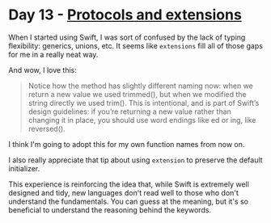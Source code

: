 # Day 13 - [Protocols and extensions](https://www.hackingwithswift.com/100/swiftui/13)

When I started using Swift, I was sort of confused by the lack of typing flexibility: generics, unions, etc. It seems like `extensions` fill all of those gaps for me in a really neat way.

And wow, I love this:

> Notice how the method has slightly different naming now: when we return a new value we used trimmed(), but when we modified the string directly we used trim(). This is intentional, and is part of Swift’s design guidelines: if you’re returning a new value rather than changing it in place, you should use word endings like ed or ing, like reversed().

I think I'm going to adopt this for my own function names from now on.

I also really appreciate that tip about using `extension` to preserve the default initializer.

This experience is reinforcing the idea that, while Swift is extremely well designed and tidy, new languages don't read well to those who don't understand the fundamentals. You can guess at the meaning, but it's so beneficial to understand the reasoning behind the keywords.
